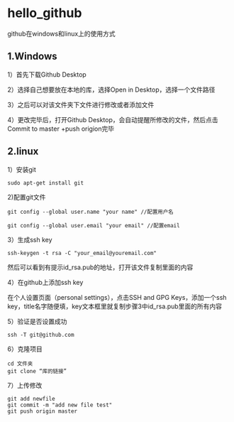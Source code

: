 # hello_github

github在windows和linux上的使用方式

## 1.Windows

1）首先下载Github Desktop

2）选择自己想要放在本地的库，选择Open in Desktop，选择一个文件路径

3）之后可以对该文件夹下文件进行修改或者添加文件

4）更改完毕后，打开Github Desktop，会自动提醒所修改的文件，然后点击Commit to master +push origion完毕

## 2.linux

1）安装git

```
sudo apt-get install git
```

2)配置git文件

```
git config --global user.name "your name" //配置用户名

git config --global user.email "your email" //配置email
```

3）生成ssh key

```
ssh-keygen -t rsa -C "your_email@youremail.com"
```

然后可以看到有提示id_rsa.pub的地址，打开该文件复制里面的内容

4）在github上添加ssh key

在个人设置页面（personal settings），点击SSH and GPG Keys，添加一个ssh key，title名字随便填，key文本框里就复制步骤3中id_rsa.pub里面的所有内容

5）验证是否设置成功

```
ssh -T git@github.com
```



6）克隆项目

```
cd 文件夹
git clone “库的链接”
```

7）上传修改

```
git add newfile
git commit -m "add new file test"
git push origin master
```

